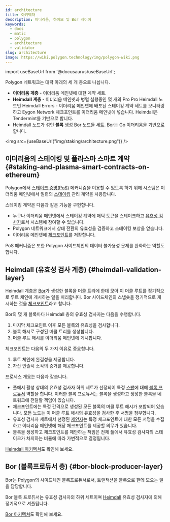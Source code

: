 ```yaml
---
id: architecture
title: 아키텍쳐
description: 이더리움, 하이므 및 Bor 레이어
keywords:
  - docs
  - matic
  - polygon
  - architecture
  - validator
slug: architecture
image: https://wiki.polygon.technology/img/polygon-wiki.png
---
```

import useBaseUrl from '@docusaurus/useBaseUrl';

Polygon 네트워크는 대략 아래의 세 개 층으로 나뉩니다.

* **이더리움 계층** - 이더리움 메인넷에 대한 계약 세트.
* **Heimdall 계층** - 이더리움 메인넷과 병렬 실행중인 몇 개의 Pro Pro Heimdall 노드인 Heimdall Errors - 이더리움 메인넷에 배포된 스테이킹 계약 세트를 모니터링하고 Eygon Network 체크포인트를 이더리움 메인넷에 넣습니다. Heimdall은 Tendermint를 기반으로 합니다.
* Heimdall 노드가 섞인 **블록** 생성 Bor 노드들 세트. Bor는 Go 이더리움을 기반으로 합니다.

<img src={useBaseUrl("img/staking/architecture.png")} />

## 이더리움의 스테이킹 및 플라스마 스마트 계약 {#staking-and-plasma-smart-contracts-on-ethereum}

Polygon에서 [스테이크 증명(PoS)](/docs/home/polygon-basics/what-is-proof-of-stake) 메커니즘을 이용할 수 있도록 하기 위해 시스템은 이더리움 메인넷에서 일련의 [스테이킹](/docs/maintain/glossary.md#staking) 관리 계약을 사용합니다.

스테이킹 계약은 다음과 같은 기능을 구현합니다.

* 누구나 이더리움 메인넷에서 스테이킹 계약에 매틱 토큰을 스테이크하고 [유효성 검사자](/docs/maintain/glossary.md#validator)로서 시스템에 참여할 수 있습니다.
* Polygon 네트워크에서 상태 전환의 유효성을 검증하고 스테이킹 보상을 얻습니다.
* 이더리움 메인넷에 [체크포인트](/docs/maintain/glossary.md#checkpoint-transaction)를 저장합니다.

PoS 메커니즘은 또한 Polygon 사이드체인의 데이터 불가용성 문제를 완화하는 역할도 합니다.

## Heimdall (유효성 검사 계층) {#heimdall-validation-layer}

Heimdall 계층은 [Bor](/docs/maintain/glossary.md#bor)가 생성한 블록을 머클 트리에 한데 모아 이 머클 루트를 정기적으로 루트 체인에 게시하는 일을 처리합니다. Bor 사이드체인의 스냅숏을 정기적으로 게시하는 것을 [체크포인트](/docs/maintain/glossary.md#checkpoint-transaction)라고 합니다.

Bor의 몇 개 블록마다 Heimdall 층의 유효성 검사자는 다음을 수행합니다.

1. 마지막 체크포인트 이후 모든 블록의 유효성을 검사합니다.
2. 블록 해시로 구성된 머클 트리를 생성합니다.
3. 머클 루트 해시를 이더리움 메인넷에 게시합니다.

체크포인트는 다음의 두 가지 이유로 중요합니다.

1. 루트 체인에 완결성을 제공합니다.
2. 자산 인출시 소각의 증거를 제공합니다.

프로세스 개요는 다음과 같습니다.

* 풀에서 활성 상태의 유효성 검사자 하위 세트가 선정되어 특정 [스팬](/docs/maintain/glossary.md#span)에 대해 [ 블록 프로듀서](/docs/maintain/glossary.md#block-producer) 역할을 합니다. 이러한 블록 프로듀서는 블록을 생성하고 생성한 블록을 네트워크에 전달할 책임이 있습니다.
* 체크포인트에는 특정 간격으로 생성된 모든 블록의 머클 루트 해시가 포함되어 있습니다. 모든 노드는 이 머클 루트 해시의 유효성을 검사한 후 서명을 첨부합니다.
* 유효성 검사자 세트에서 선정된 [제안자](/docs/maintain/glossary.md#proposer)는 특정 체크포인트에 대한 모든 서명을 수집하고 이더리움 메인넷에 해당 체크포인트를 제공할 의무가 있습니다.
* 블록을 생성하고 체크포인트를 제안하는 책임은 전체 풀에서 유효성 검사자의 스테이크가 차지하는 비율에 따라 가변적으로 결정됩니다.

[Heimdall 아키텍쳐](/docs/pos/heimdall/overview)도 확인해 보세요.

## Bor (블록프로듀서 층) {#bor-block-producer-layer}

Bor는 Polygon의 사이드체인 블록프로듀서로서, 트랜잭션을 블록으로 한데 모으는 일을 담당합니다.

Bor 블록 프로듀서는 유효성 검사자의 하위 세트이며 [Heimdall](/docs/maintain/glossary.md#heimdall) 유효성 검사자에 의해 정기적으로 셔플됩니다.

[Bor 아키텍쳐](/docs/pos/bor/overview)도 확인해 보세요.
